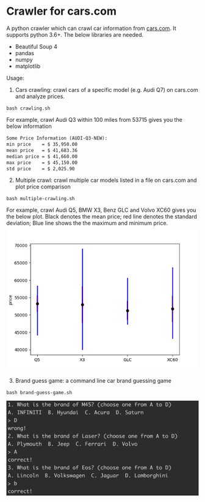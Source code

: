 # Crawler for cars.com
A python crawler which can crawl car information from [cars.com](https://www.cars.com). It supports
python 3.6+.
The below libraries are needed.
* Beautiful Soup 4
* pandas
* numpy
* matplotlib

Usage:
1. Cars crawling: crawl cars of a specific model (e.g. Audi Q7) on cars.com and analyze prices.
```
bash crawling.sh
```

For example, crawl Audi Q3 within 100 miles from 53715 gives you the below information
```
Some Price Information (AUDI-Q3-NEW):
min price    = $ 35,950.00
mean price   = $ 41,683.36
median price = $ 41,660.00
max price    = $ 45,150.00
std price    = $ 2,025.90

```

2. Multiple crawl: crawl multiple car models listed in a file on cars.com and plot price comparison
```
bash multiple-crawling.sh
```
For example, crawl Audi Q5, BMW X3, Benz GLC and Volvo XC60 gives you the below plot.
Black denotes the mean price; red line denotes the standard deviation; Blue line shows
the the maximum and minimum price. 
![example](images/image1.png)

3. Brand guess game: a command line car brand guessing game
```
bash brand-guess-game.sh
```
![example](images/image2.png)
